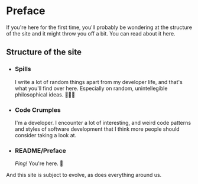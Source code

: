 # Preface


If you're here for the first time, you'll probably be wondering at the structure of the site and it might throw you off a bit. You can read about it here. 


## Structure of the site

- ### Spills

    I write a lot of random things apart from my developer life, and that's what you'll find over here. Especially on random, unintellegible philosophical ideas. 🤷🏻‍♂️

- ### Code Crumples
        
    I'm a developer. I encounter a lot of interesting, and weird code patterns and styles of software development that I think more people should consider taking a look at. 
- ### README/Preface
        
    *Ping!* You're here. 🤪


And this site is subject to evolve, as does everything around us. 